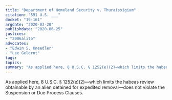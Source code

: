```yaml
---
title: "Department of Homeland Security v. Thuraissigiam"
citation: "591 U.S. ___"
docket: "19-161"
argdate: "2020-03-20"
publishdate: "2020-06-25"
justices:
- "2006alito"
advocates:
- "Edwin S. Kneedler"
- "Lee Gelernt"
tags:
topics:
summary: "As applied here, 8 U.S.C. § 1252(e)(2)—which limits the habeas review obtainable by an alien detained for expedited removal—does not violate the Suspension or Due Process Clauses."
---
```

As applied here, 8 U.S.C. § 1252(e)(2)—which limits the habeas review obtainable by an alien detained for expedited removal—does not violate the Suspension or Due Process Clauses.